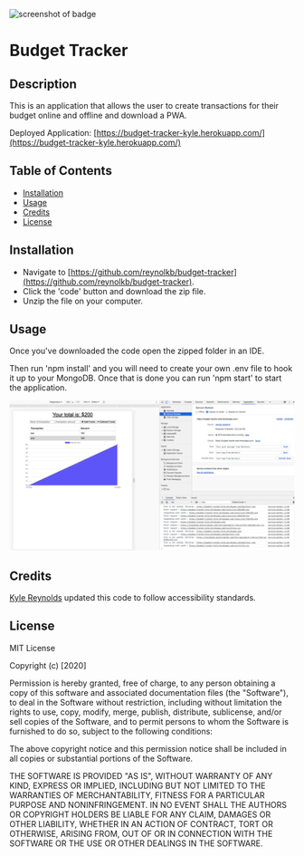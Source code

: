 ![screenshot of badge](https://img.shields.io/badge/license-MIT-blue.svg)

# Budget Tracker

## Description

This is an application that allows the user to create transactions for their budget online and offline and download a PWA.

Deployed Application: [https://budget-tracker-kyle.herokuapp.com/](https://budget-tracker-kyle.herokuapp.com/)

## Table of Contents

- [Installation](#installation)
- [Usage](#usage)
- [Credits](#credits)
- [License](#license)

## Installation

- Navigate to [https://github.com/reynolkb/budget-tracker](https://github.com/reynolkb/budget-tracker).
- Click the 'code' button and download the zip file.
- Unzip the file on your computer.

## Usage

Once you've downloaded the code open the zipped folder in an IDE.

Then run 'npm install' and you will need to create your own .env file to hook it up to your MongoDB. Once that is done you can run 'npm start' to start the application.

![screenshot of application](./screenshot.png)

## Credits

[Kyle Reynolds](https://github.com/reynolkb) updated this code to follow accessibility standards.

## License

MIT License

Copyright (c) [2020]

Permission is hereby granted, free of charge, to any person obtaining a copy
of this software and associated documentation files (the "Software"), to deal
in the Software without restriction, including without limitation the rights
to use, copy, modify, merge, publish, distribute, sublicense, and/or sell
copies of the Software, and to permit persons to whom the Software is
furnished to do so, subject to the following conditions:

The above copyright notice and this permission notice shall be included in all
copies or substantial portions of the Software.

THE SOFTWARE IS PROVIDED "AS IS", WITHOUT WARRANTY OF ANY KIND, EXPRESS OR
IMPLIED, INCLUDING BUT NOT LIMITED TO THE WARRANTIES OF MERCHANTABILITY,
FITNESS FOR A PARTICULAR PURPOSE AND NONINFRINGEMENT. IN NO EVENT SHALL THE
AUTHORS OR COPYRIGHT HOLDERS BE LIABLE FOR ANY CLAIM, DAMAGES OR OTHER
LIABILITY, WHETHER IN AN ACTION OF CONTRACT, TORT OR OTHERWISE, ARISING FROM,
OUT OF OR IN CONNECTION WITH THE SOFTWARE OR THE USE OR OTHER DEALINGS IN THE
SOFTWARE.
